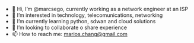 - 👋 Hi, I’m @marcsego, currently working as a network engineer at an ISP
- 👀 I’m interested in technology, telecomunications, networking
- 🌱 I’m currently learning python, sdwan and cloud solutions 
- 💞️ I’m looking to collaborate o share experience
- 📫 How to reach me: marios.chang@gmail.com

<!---
marcsego/marcsego is a ✨ special ✨ repository because its `README.md` (this file) appears on your GitHub profile.
You can click the Preview link to take a look at your changes.
--->
